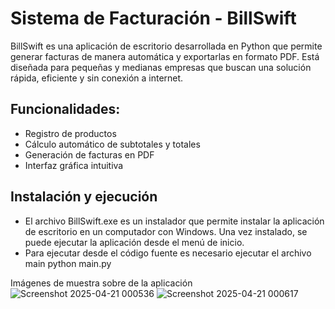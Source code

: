 # Sistema de Facturación - BillSwift
BillSwift es una aplicación de escritorio desarrollada en Python que permite generar facturas de manera automática y exportarlas en formato PDF. Está diseñada para pequeñas y medianas empresas que buscan una solución rápida, eficiente y sin conexión a internet.

## Funcionalidades:
- Registro de productos
- Cálculo automático de subtotales y totales
- Generación de facturas en PDF
- Interfaz gráfica intuitiva

## Instalación y ejecución
- El archivo BillSwift.exe es un instalador que permite instalar la aplicación de escritorio en un computador con Windows. Una vez instalado, se puede ejecutar la aplicación desde el menú de inicio.
- Para ejecutar desde el código fuente es necesario ejecutar el archivo main
 python main.py


Imágenes de muestra sobre de la aplicación
![Screenshot 2025-04-21 000536](https://github.com/user-attachments/assets/fa3e4633-1439-4036-a228-971749225587)
![Screenshot 2025-04-21 000617](https://github.com/user-attachments/assets/ea2fe38e-55d5-46db-996e-b43ed5242f89)
